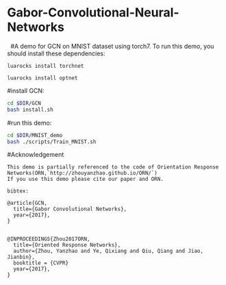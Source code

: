 # Gabor-Convolutional-Neural-Networks
 
#A demo for GCN on MNIST dataset using torch7. To run this demo, you should  install these dependencies:

`luarocks install torchnet`

`luarocks install optnet`

#install GCN:
```bash
cd $DIR/GCN
bash install.sh
```

#run this demo:
```bash
cd $DIR/MNIST_demo
bash ./scripts/Train_MNIST.sh
```

#Acknowledgement
```
This demo is partially referenced to the code of Orientation Response Networks(ORN,`http://zhouyanzhao.github.io/ORN/`)
If you use this demo please cite our paper and ORN. 

bibtex:

@article{GCN,
  title={Gabor Convolutional Networks},
  year={2017},
}


@INPROCEEDINGS{Zhou2017ORN,
  title={Oriented Response Networks},
  author={Zhou, Yanzhao and Ye, Qixiang and Qiu, Qiang and Jiao, Jianbin},
  booktitle = {CVPR}
  year={2017},
}
```


